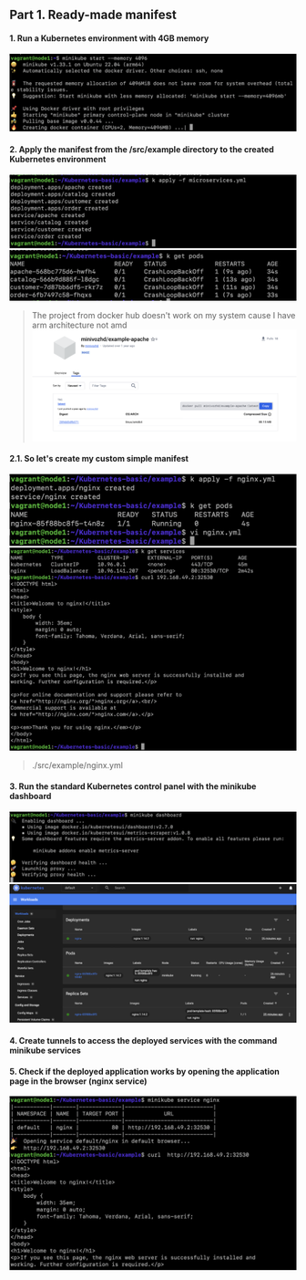 ## Part 1. Ready-made manifest

#### 1. Run a Kubernetes environment with 4GB memory
![1.2](./images/part_1/1.2.png)

#### 2. Apply the manifest from the /src/example directory to the created Kubernetes environment
![1.3](./images/part_1/1.3.png)
![1.4](./images/part_1/1.4.png)

> The project from docker hub doesn't work on my system cause I have arm architecture not amd
![1.5](./images/part_1/1.5.png)
#### 2.1. So let's create my custom simple manifest
![1.6](./images/part_1/1.6.png)
![1.7](./images/part_1/1.7.png)
> ./src/example/nginx.yml

#### 3. Run the standard Kubernetes control panel with the minikube dashboard
![1.8](./images/part_1/1.8.png)
![1.9](./images/part_1/1.9.png)

#### 4. Create tunnels to access the deployed services with the command minikube services
#### 5. Check if the deployed application works by opening the application page in the browser (nginx service)
![1.10](./images/part_1/1.10.png)